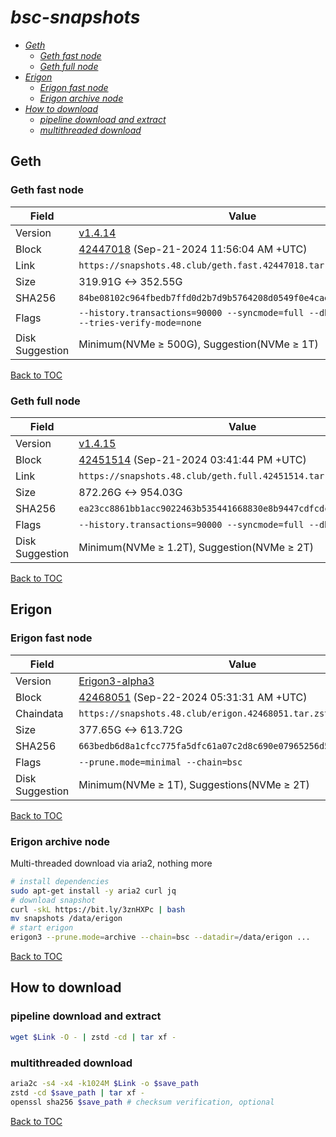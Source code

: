 # *bsc-snapshots*


- *[Geth](#geth)*
    - *[Geth fast node](#geth-fast-node)*
    - *[Geth full node](#geth-full-node)*
- *[Erigon](#erigon)*
    - *[Erigon fast node](#erigon-fast-node)*
    - *[Erigon archive node](#erigon-archive-node)*
- *[How to download](#how-to-download)*
    - *[pipeline download and extract](#pipeline-download-and-extract)*
    - *[multithreaded download](#multithreaded-download)*

## Geth
### Geth fast node

| Field |Value |
| --- | --- |
| Version | [v1.4.14](https://github.com/bnb-chain/bsc/releases/tag/v1.4.14) |
| Block | [42447018](https://bscscan.com/block/42447018) (Sep-21-2024 11:56:04 AM +UTC) |
| Link | `https://snapshots.48.club/geth.fast.42447018.tar.zst` |
| Size | 319.91G <-> 352.55G |
| SHA256 | `84be08102c964fbedb7ffd0d2b7d9b5764208d0549f0e4cae50c1c9762a4269c` |
| Flags | `--history.transactions=90000 --syncmode=full --db.engine=pebble --tries-verify-mode=none` |
| Disk Suggestion | Minimum(NVMe ≥ 500G), Suggestion(NVMe ≥ 1T) |

[Back to TOC](#bsc-snapshots)

### Geth full node

| Field |Value |
| --- | --- |
| Version | [v1.4.15](https://github.com/bnb-chain/bsc/releases/tag/v1.4.15) |
| Block | [42451514](https://bscscan.com/block/42451514) (Sep-21-2024 03:41:44 PM +UTC) |
| Link | `https://snapshots.48.club/geth.full.42451514.tar.zst` |
| Size | 872.26G <-> 954.03G |
| SHA256 | `ea23cc8861bb1acc9022463b535441668830e8b9447cdfcdc562cefccad29e52` |
| Flags | `--history.transactions=90000 --syncmode=full --db.engine=pebble` |
| Disk Suggestion | Minimum(NVMe ≥ 1.2T), Suggestion(NVMe ≥ 2T) |

[Back to TOC](#bsc-snapshots)

## Erigon
### Erigon fast node

| Field |Value |
| --- | --- |
| Version | [Erigon3-alpha3](https://github.com/node-real/bsc-erigon/releases/tag/1.3.0-alpha3) |
| Block | [42468051](https://bscscan.com/block/42468051) (Sep-22-2024 05:31:31 AM +UTC) |
| Chaindata | `https://snapshots.48.club/erigon.42468051.tar.zst` |
| Size | 377.65G <-> 613.72G |
| SHA256 | `663bedb6d8a1cfcc775fa5dfc61a07c2d8c690e07965256d5ee11fd927d000ad` |
| Flags | `--prune.mode=minimal --chain=bsc` |
| Disk Suggestion | Minimum(NVMe ≥ 1T), Suggestions(NVMe ≥ 2T) |

[Back to TOC](#bsc-snapshots)

### Erigon archive node

Multi-threaded download via aria2, nothing more

```bash
# install dependencies
sudo apt-get install -y aria2 curl jq
# download snapshot
curl -skL https://bit.ly/3znHXPc | bash
mv snapshots /data/erigon
# start erigon
erigon3 --prune.mode=archive --chain=bsc --datadir=/data/erigon ...
```

[Back to TOC](#bsc-snapshots)

## How to download
### pipeline download and extract

```bash
wget $Link -O - | zstd -cd | tar xf -
```

### multithreaded download

```bash
aria2c -s4 -x4 -k1024M $Link -o $save_path
zstd -cd $save_path | tar xf -
openssl sha256 $save_path # checksum verification, optional
```

[Back to TOC](#bsc-snapshots)
